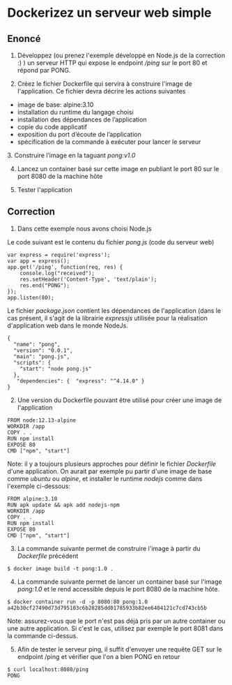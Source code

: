 # Dockerizez un serveur web simple

## Enoncé

1. Développez (ou prenez l'exemple développé en Node.js de la correction :) ) un serveur HTTP qui expose le endpoint */ping* sur le port 80 et répond par PONG.


2. Créez le fichier Dockerfile qui servira à construire l'image de l'application. Ce fichier devra décrire les actions suivantes

- image de base: alpine:3.10
- installation du runtime du langage choisi
- installation des dépendances de l’application
- copie du code applicatif
- exposition du port d’écoute de l’application
- spécification de la commande à exécuter pour lancer le serveur


3. Construire l’image en la taguant *pong:v1.0*

4. Lancez un container basé sur cette image en publiant le port 80 sur le port 8080 de la machine hôte

5. Tester l'application


## Correction

1. Dans cette exemple nous avons choisi Node.js

Le code suivant est le contenu du fichier *pong.js* (code du serveur web)

```
var express = require('express');
var app = express();
app.get('/ping', function(req, res) {
    console.log("received");
    res.setHeader('Content-Type', 'text/plain');
    res.end("PONG");
});
app.listen(80);
```

Le fichier *package.json* contient les dépendances de l'application (dans le cas présent, il s'agit de la librairie *expressjs* utilisée pour la réalisation d'application web dans le monde NodeJs.

```
{
  "name": "pong",
  "version": "0.0.1",
  "main": "pong.js",
  "scripts": {
    "start": "node pong.js"
  },
   "dependencies": {  "express": "^4.14.0" }
}
```

2. Une version du Dockerfile pouvant être utilisé pour créer une image de l'application

```
FROM node:12.13-alpine
WORKDIR /app
COPY . .
RUN npm install
EXPOSE 80
CMD ["npm", "start"]
```

Note: il y a toujours plusieurs approches pour définir le fichier *Dockerfile* d'une application. On aurait par exemple pu partir d'une image de base comme *ubuntu* ou *alpine*, et installer le runtime *nodejs* comme dans l'exemple ci-dessous:

```
FROM alpine:3.10
RUN apk update && apk add nodejs-npm
WORKDIR /app
COPY . .
RUN npm install
EXPOSE 80
CMD ["npm", "start"]
```

3. La commande suivante permet de construire l'image à partir du *Dockerfile* précédent

```
$ docker image build -t pong:1.0 .
```

4. La commande suivante permet de lancer un container basé sur l'image *pong:1.0* et le rend accessible depuis le port 8080 de la machine hôte.

```
$ docker container run -d -p 8080:80 pong:1.0
a42b30cf27490d73d795103c6b28285dd01785933b82ee6404121c7cd743cb5b
```

Note: assurez-vous que le port n'est pas déjà pris par un autre container ou une autre application. Si c'est le cas, utilisez par exemple le port 8081 dans la commande ci-dessus.

5. Afin de tester le serveur ping, il suffit d'envoyer une requête GET sur le endpoint /ping et vérifier que l'on a bien PONG en retour

```
$ curl localhost:8080/ping
PONG
```
